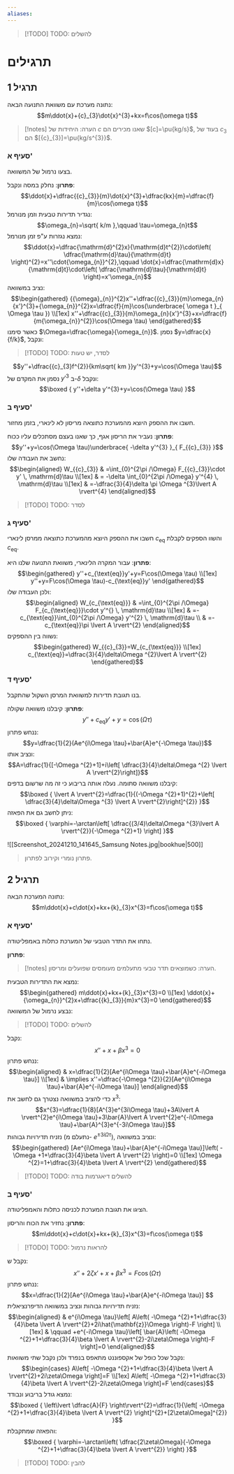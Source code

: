 ```yaml
---
aliases:
---
```

>[!TODO] TODO: להשלים

# תרגילים
## תרגיל 1
נתונה מערכת עם משוואת התנועה הבאה:
$$m\ddot{x}+{c}_{3}\dot{x}^{3}+kx=f\cos(\omega t)$$

>[!notes] הערה: 
 >היחידות של $c$ שאנו מכירים הם $[c]=\pu{kg/s}$, בעוד של ${c}_{3}$ הם $[{c}_{3}]=\pu{kg/s^{3}}$.
### סעיף א'
בצעו נרמול של המשוואה.

**פתרון**:
נחלק במסה ונקבל:
$$\ddot{x}+\dfrac{{c}_{3}}{m}\dot{x}^{3}+\dfrac{kx}{m}=\dfrac{f}{m}\cos(\omega t)$$
נגדיר תדירות טבעית וזמן מנורמל:
$$\omega_{n}=\sqrt{ k/m },\qquad \tau=\omega_{n}t$$
נמצא נגזרות ע"פ זמן מנורמל:
$$\ddot{x}=\dfrac{\mathrm{d}^{2}x}{\mathrm{d}t^{2}}\cdot\left( \dfrac{\mathrm{d}\tau}{\mathrm{d}t} \right)^{2}=x''\cdot{\omega_{n}}^{2},\qquad \dot{x}=\dfrac{\mathrm{d}x}{\mathrm{d}t}\cdot\left( \dfrac{\mathrm{d}\tau}{\mathrm{d}t} \right)=x'\omega_{n}$$
נציב במשוואה:
$$\begin{gathered}
{{\omega}_{n}}^{2}x''+\dfrac{{c}_{3}}{m}\omega_{n}{x'}^{3}+{\omega_{n}}^{2}x=\dfrac{f}{m}\cos(\underbrace{ \omega t }_{ \Omega \tau }) \\[1ex]
x''+\dfrac{{c}_{3}}{m}\omega_{n}{x'}^{3}+x=\dfrac{f}{m{\omega_{n}}^{2}}\cos(\Omega \tau)
\end{gathered}$$
כאשר סימנו $\Omega=\dfrac{\omega}{\omega_{n}}$.
נסמן $y=\dfrac{x}{f/k}$, ונקבל:
>[!TODO] TODO: לסדר, יש טעות

$$y''+\dfrac{{c}_{3}f^{2}}{km\sqrt{ km }}y'^{3}+y=\cos(\Omega \tau)$$
נסמן את המקדם של $y'^{3}$ ב-$\delta$ ונקבל:
$$\boxed {
y''+\delta y'^{3}+y=\cos(\Omega \tau)
 }$$

### סעיף ב'
חשבו את ההספק היוצא מהמערכת כתוצאה מריסון לא לינארי, בזמן מחזור.

**פתרון**:
נעביר את הריסון אגף, כך שאנו בעצם מסתכלים עליו ככוח:
$$y''+y=\cos(\Omega \tau)\underbrace{ -\delta y'^{3} }_{ F_{{c}_{3}} }$$
נחשב את העבודה שלו:
$$\begin{aligned}
W_{{c}_{3}} & =\int_{0}^{2\pi /\Omega} F_{{c}_{3}}\cdot y' \, \mathrm{d}\tau \\[1ex]
 & = -\delta \int_{0}^{2\pi /\Omega} y'^{4} \, \mathrm{d}\tau   \\[1ex]
 & =-\dfrac{3}{4}\delta \pi \Omega ^{3}\lvert A \rvert^{4}
\end{aligned}$$
>[!TODO] TODO: לסדר



### סעיף ג'
חשבו את ההספק היוצא מהמערכת כתוצאה ממרסן לינארי $c_{\text{eq}}$ והשוו הספקים לקבלת $c_{\text{eq}}$.

**פתרון**:
עבור המקרה הלינארי, משוואת התנועה שלנו היא:
$$\begin{gathered}
y''+c_{\text{eq}}y'+y=F\cos(\Omega \tau) \\[1ex]
y''+y=F\cos(\Omega \tau)-c_{\text{eq}}y'
\end{gathered}$$
ולכן העבודה שלו:
$$\begin{aligned}
W_{c_{\text{eq}}} & =\int_{0}^{2\pi /\Omega} F_{c_{\text{eq}}}\cdot y'^{} \, \mathrm{d}\tau \\[1ex]
 & =-c_{\text{eq}}\int_{0}^{2\pi /\Omega} y'^{2} \, \mathrm{d}\tau   \\
 & =-c_{\text{eq}}\pi \lvert A \rvert^{2}
\end{aligned}$$
נשווה בין ההספקים:
$$\begin{gathered}
W_{{c}_{3}}=W_{c_{\text{eq}}} \\[1ex]
c_{\text{eq}}=\dfrac{3}{4}\delta\Omega ^{2}\lvert A \rvert^{2}
\end{gathered}$$

### סעיף ד'
בנו תגובת תדירות למשוואת המרסן השקול שהתקבל.

**פתרון**:
קיבלנו משוואה שקולה:
$$y''+c_{\text{eq}}y'+y=\cos(\Omega \tau)$$
ננחש פתרון:
$$y=\dfrac{1}{2}(Ae^{i\Omega \tau}+\bar{A}e^{-\Omega \tau})$$
ונציב אותו:
$$A=\dfrac{1}{[-\Omega ^{2}+1]+i\left[ \dfrac{3}{4}\delta\Omega ^{2} \lvert A \rvert^{2}\right]}$$
קיבלנו משוואה סתומה. נעלה אותה בריבוע כי זה מה שרשום בדפים:
$$\boxed {
\lvert A \rvert^{2}=\dfrac{1}{(-\Omega ^{2}+1)^{2}+\left[ \dfrac{3}{4}\delta\Omega ^{3} \lvert A \rvert^{2}\right]^{2}}
 }$$
ניתן לחשב גם את הפאזה:
$$\boxed {
\varphi=-\arctan\left[ \dfrac{(3/4)\delta\Omega ^{3}\lvert A \rvert^{2}}{-\Omega ^{2}+1} \right]
 }$$

![[Screenshot_20241210_141645_Samsung Notes.jpg|bookhue|500]]
>פתרון נומרי וקירוב לפתרון.

## תרגיל 2
נתונה המערכת הבאה:
$$m\ddot{x}+c\dot{x}+kx+{k}_{3}x^{3}=f\cos(\omega t)$$

### סעיף א'
נתחו את התדר הטבעי של המערכת כתלות באמפליטודה.

**פתרון**:
>[!notes] הערה: 
 >כשמוצאים תדר טבעי מתעלמים מעומסים שפועלים ומריסון.
 
 נמצא את התדירות הטבעית:
 $$\begin{gathered}
m\ddot{x}+kx+{k}_{3}x^{3}=0 \\[1ex]
\ddot{x}+{\omega_{n}}^{2}x+\dfrac{{k}_{3}}{m}x^{3}=0
\end{gathered}$$
נבצע נרמול של המשוואה:
>[!TODO] TODO: להשלים

נקבל:
$$x''+x+\beta x^{3}=0$$
ננחש פתרון:
$$\begin{aligned}
 & x=\dfrac{1}{2}[Ae^{i\Omega \tau}+\bar{A}e^{-i\Omega \tau}] \\[1ex]
 & \implies x''=\dfrac{-\Omega ^{2}}{2}[Ae^{i\Omega \tau}+\bar{A}e^{-i\Omega \tau}]
\end{aligned}$$
כדי להציב במשוואה נצטרך גם לחשב את $x^{3}$:
$$x^{3}=\dfrac{1}{8}[A^{3}e^{3i\Omega \tau}+3A\lvert A \rvert^{2}e^{i\Omega \tau}+3\bar{A}\lvert A \rvert^{2}e^{-i\Omega \tau}+\bar{A}^{3}e^{-3i\Omega \tau}]$$
נזניח תדירויות גבוהות (נתעלם מ- $e^{\pm 3i\Omega \tau}$), ונציב במשוואה:
$$\begin{gathered}
[Ae^{i\Omega \tau}+\bar{A}e^{-i\Omega \tau}]\left( -\Omega +1+\dfrac{3}{4}\beta \lvert A \rvert^{2} \right)=0 \\[1ex]
\Omega ^{2}=1+\dfrac{3}{4}\beta \lvert A \rvert^{2}
\end{gathered}$$

>[!TODO] TODO: להשלים דיאגרמות בודה



### סעיף ב'
הציגו את תגובת המערכת לכניסה כתלות והאמפליטודה.

**פתרון**:
נחזיר את הכוח והריסון:
$$m\ddot{x}+c\dot{x}+kx+{k}_{3}x^{3}=f\cos(\omega t)$$
>[!TODO] TODO: להראות נרמול

נקבל ש:
$$x''+2\zeta x'+x+\beta x^{3}=F\cos(\Omega \tau)$$
ננחש פתרון:
$$x=\dfrac{1}{2}[Ae^{i\Omega \tau}+\bar{A}e^{-i\Omega \tau}] $$
נזניח תדירויות גבוהות ונציב במשוואה הדיפרנציאלית:
$$\begin{aligned}
 & e^{i\Omega \tau}\left[ A\left( -\Omega ^{2}+1+\dfrac{3}{4}\beta \lvert A \rvert^{2}+2i\hat{\mathbf{z}}\Omega \right)-F \right] \\[1ex]
 & \qquad +e^{-i\Omega \tau}\left[ \bar{A}\left( -\Omega ^{2}+1+\dfrac{3}{4}\beta \lvert A \rvert^{2}-2i\zeta\Omega \right)-F \right]=0
\end{aligned}$$
נקבל שכל כופל של אקספוננט מתאפס בנפרד ולכן נקבל שתי משוואות:
$$\begin{cases}
A\left[ -\Omega ^{2}+1+\dfrac{3}{4}\beta \lvert A \rvert^{2}+2i\zeta\Omega \right]=F \\[1ex]
A\left[ -\Omega ^{2}+1+\dfrac{3}{4}\beta \lvert A \rvert^{2}-2i\zeta\Omega \right]=F
\end{cases}$$
נמצא גודל בריבוע ונבודד:
$$\boxed {
\left\lvert  \dfrac{A}{F}  \right\rvert^{2}=\dfrac{1}{\left[ -\Omega ^{2}+1+\dfrac{3}{4}\beta \lvert A \rvert^{2} \right]^{2}+[2\zeta\Omega]^{2}}
 }$$
והפאזה שמתקבלת:
$$\boxed {
\varphi=-\arctan\left( \dfrac{2\zeta\Omega}{-\Omega ^{2}+1+\dfrac{3}{4}\beta \lvert A \rvert^{2}} \right)
 }$$
>[!TODO] TODO: להבין



